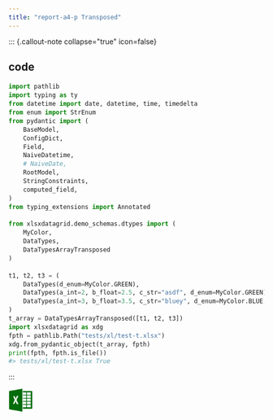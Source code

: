 ```yaml
---
title: "report-a4-p Transposed"
---
```


::: {.callout-note collapse="true" icon=false}


## code

```py
import pathlib
import typing as ty
from datetime import date, datetime, time, timedelta
from enum import StrEnum
from pydantic import (
    BaseModel,
    ConfigDict,
    Field,
    NaiveDatetime,
    # NaiveDate,
    RootModel,
    StringConstraints,
    computed_field,
)
from typing_extensions import Annotated

from xlsxdatagrid.demo_schemas.dtypes import (
    MyColor,
    DataTypes,
    DataTypesArrayTransposed
)

t1, t2, t3 = (
    DataTypes(d_enum=MyColor.GREEN),
    DataTypes(a_int=2, b_float=2.5, c_str="asdf", d_enum=MyColor.GREEN),
    DataTypes(a_int=3, b_float=3.5, c_str="bluey", d_enum=MyColor.BLUE, e_bool=False),
)
t_array = DataTypesArrayTransposed([t1, t2, t3])
import xlsxdatagrid as xdg
fpth = pathlib.Path("tests/xl/test-t.xlsx")
xdg.from_pydantic_object(t_array, fpth)
print(fpth, fpth.is_file())
#> tests/xl/test-t.xlsx True
```

:::

<a href="../xl/test-t.xlsx">
  <img src="../logos/Excel-icon.png" alt="Download Excel" width="48">
</a>